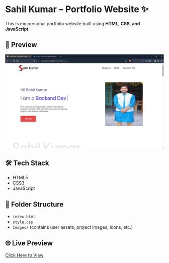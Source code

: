 # Sahil Kumar – Portfolio Website ✨

This is my personal portfolio website built using **HTML, CSS, and JavaScript**.

## 🚀 Preview

![Portfolio Preview](Images/userAsset/preview.png)

## 🛠 Tech Stack

- HTML5
- CSS3
- JavaScript

## 📁 Folder Structure

- `index.html`
- `style.css`
- `Images/` (contains user assets, project images, icons, etc.)

## 🌐 Live Preview

[Click Here to View](https://hunnybunny14.github.io/sahil-portfolio/)

